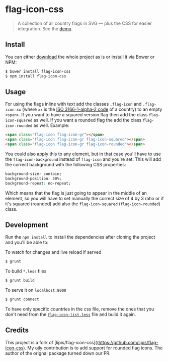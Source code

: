 # flag-icon-css

> A collection of all country flags in SVG — plus the CSS for easier integration.
> See the [demo](http://flag-icon-css.lip.is).

## Install

You can either [download](https://github.com/lipis/flag-icon-css/archive/master.zip)
the whole project as is or install it via Bower or NPM:

```bash
$ bower install flag-icon-css
$ npm install flag-icon-css
```

## Usage

For using the flags inline with text add the classes `.flag-icon` and
`.flag-icon-xx` (where `xx` is the
[ISO 3166-1-alpha-2 code](https://www.iso.org/obp/ui/#search/code/)
of a country) to an empty `<span>`. If you want to have a squared version flag
then add the class `flag-icon-squared` as well. If you want a rounded flag the add the class `flag-icon-rounded` as well. Example:

```html
<span class="flag-icon flag-icon-gr"></span>
<span class="flag-icon flag-icon-gr flag-icon-squared"></span>
<span class="flag-icon flag-icon-gr flag-icon-rounded"></span>
```

You could also apply this to any element, but in that case you'll have to use the
`flag-icon-background` instead of `flag-icon` and you're set. This will add the
correct background with the following CSS properties:

```css
background-size: contain;
background-position: 50%;
background-repeat: no-repeat;
```

Which means that the flag is just going to appear in the middle of an element, so
you will have to set manually the correct size of 4 by 3 ratio or if it's squared (rounded)
add also the `flag-icon-squared` (`flag-icon-rounded`) class.

## Development

Run the `npm install` to install the dependencies after cloning the project and
you'll be able to:

To watch for changes and live reload if served

```bash
$ grunt
```

To build `*.less` files

```bash
$ grunt build
```

To serve it on `localhost:8000`

```bash
$ grunt connect
```

To have only specific countries in the css file, remove the ones that you don't
need from the
[`flag-icon-list.less`](https://github.com/dzangolab/flag-icon-css/blob/master/less/flag-icon-list.less)
file and build it again.

## Credits

This project is a fork of [lipis/flag-icon-css]((https://github.com/lipis/flag-icon-css). My ojly contribution is to add support for rounded flag icons. The author of the orignal package turned down our PR.
